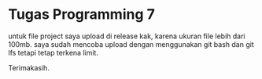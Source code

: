 # Tugas Programming 7
 
untuk file project saya upload di release kak, karena ukuran file lebih dari 100mb.
saya sudah mencoba upload dengan menggunakan git bash dan git lfs tetapi tetap terkena limit.
 
Terimakasih.
